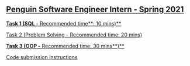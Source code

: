 ## [Penguin Software Engineer Intern - Spring 2021](https://www.notion.so/Penguin-Software-Engineer-Intern-Spring-2021-bfb3d567a8ef49fc863324dc4c5ba3dd)

[**Task 1 (SQL -** Recommended time**: 10 mins)**](https://www.notion.so/Task-1-SQL-Recommended-time-10-mins-7de8ec68f71e49a38af762a2a33a7151)

[Task 2 (Problem Solving - Recommended time: 20 mins)](https://www.notion.so/Task-2-Problem-Solving-Recommended-time-20-mins-1a50f28c410948518ea3201609abd2d0)

[**Task 3 (OOP -** Recommended time: 30 mins**)**](https://www.notion.so/Task-3-OOP-Recommended-time-30-mins-017ce882ac0e4e0989f74c8497e632d5)

[Code submission instructions](https://www.notion.so/Code-submission-instructions-274f44747058428fb065cf3865798296)